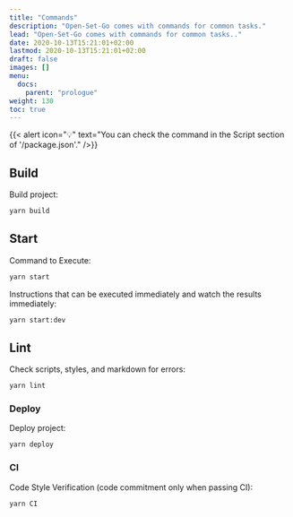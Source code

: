 ```yaml
---
title: "Commands"
description: "Open-Set-Go comes with commands for common tasks."
lead: "Open-Set-Go comes with commands for common tasks.."
date: 2020-10-13T15:21:01+02:00
lastmod: 2020-10-13T15:21:01+02:00
draft: false
images: []
menu:
  docs:
    parent: "prologue"
weight: 130
toc: true
---
```


{{< alert icon="💡" text="You can check the command in the Script section of '/package.json'." />}}

## Build

Build project:

```bash
yarn build
```

## Start

Command to Execute:

```bash
yarn start
```

Instructions that can be executed immediately and watch the results immediately:

```bash
yarn start:dev
```

## Lint

Check scripts, styles, and markdown for errors:

```bash
yarn lint
```

### Deploy

Deploy project:

```bash
yarn deploy
```

### CI

Code Style Verification (code commitment only when passing CI):

```bash
yarn CI
```
